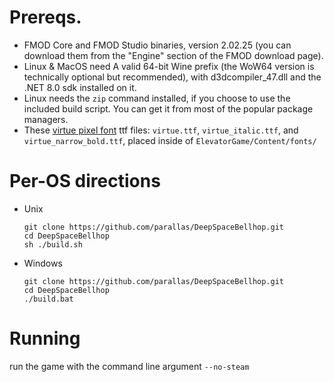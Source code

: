 # Prereqs.
- FMOD Core and FMOD Studio binaries, version 2.02.25 (you can download them from the "Engine" section of the FMOD download page).
- Linux & MacOS need A valid 64-bit Wine prefix (the WoW64 version is technically optional but recommended), with d3dcompiler_47.dll and the .NET 8.0 sdk installed on it.
- Linux needs the `zip` command installed, if you choose to use the included build script. You can get it from most of the popular package managers.
- These [virtue pixel font](https://chevyray.itch.io/pixel-font-virtue) ttf files: `virtue.ttf`, `virtue_italic.ttf`, and `virtue_narrow_bold.ttf`, placed inside of `ElevatorGame/Content/fonts/`

# Per-OS directions
- Unix
  ```shell
  git clone https://github.com/parallas/DeepSpaceBellhop.git
  cd DeepSpaceBellhop
  sh ./build.sh
  ```
- Windows
  ```batch
  git clone https://github.com/parallas/DeepSpaceBellhop.git
  cd DeepSpaceBellhop
  ./build.bat
  ```

# Running
run the game with the command line argument `--no-steam`
